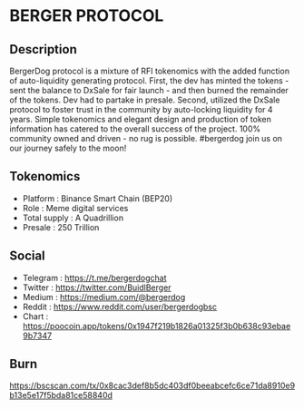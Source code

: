 # BERGER PROTOCOL


## Description

BergerDog protocol is a mixture of RFI tokenomics with the added function of auto-liquidity generating protocol. First, the dev has minted the tokens - sent the balance to DxSale for fair launch - and then burned the remainder of the tokens. Dev had to partake in presale. Second, utilized the DxSale protocol to foster trust in the community by auto-locking liquidity for 4 years. Simple tokenomics and elegant design and production of token information has catered to the overall success of the project. 100% community owned and driven - no rug is possible. #bergerdog join us on our journey safely to the moon!

## Tokenomics

- Platform : Binance Smart Chain (BEP20)
- Role : Meme digital services
- Total supply : A Quadrillion
- Presale : 250 Trillion

## Social 

- Telegram : https://t.me/bergerdogchat
- Twitter :  https://twitter.com/BuidlBerger
- Medium : https://medium.com/@bergerdog
- Reddit : https://www.reddit.com/user/bergerdogbsc
- Chart : https://poocoin.app/tokens/0x1947f219b1826a01325f3b0b638c93ebae9b7347

## Burn

https://bscscan.com/tx/0x8cac3def8b5dc403df0beeabcefc6ce71da8910e9b13e5e17f5bda81ce58840d

